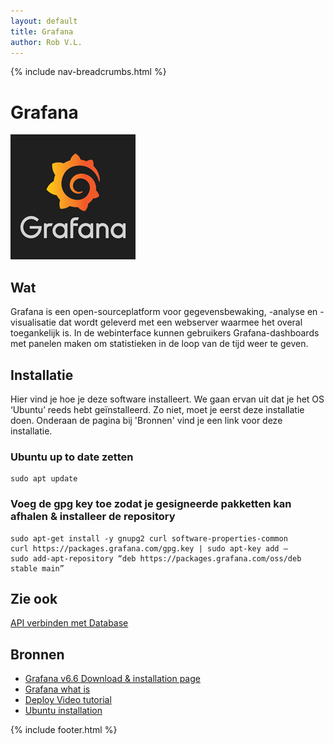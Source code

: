 ```yaml
---
layout: default
title: Grafana
author: Rob V.L.
---
```


{% include nav-breadcrumbs.html %}



# Grafana

![Grafana_logo](../../media/logo/grafana_logo.png)

## Wat

Grafana is een open-sourceplatform voor gegevensbewaking, -analyse en -visualisatie dat wordt geleverd met een webserver waarmee het overal toegankelijk is.
In de webinterface kunnen gebruikers Grafana-dashboards met panelen maken om statistieken in de loop van de tijd weer te geven.

## Installatie

Hier vind je hoe je deze software installeert. We gaan ervan uit dat je het OS ‘Ubuntu’ reeds hebt geïnstalleerd. Zo niet, moet je eerst deze installatie doen. Onderaan de pagina bij 'Bronnen' vind je een link voor deze installatie.

### Ubuntu up to date zetten
```
sudo apt update
```

### Voeg de gpg key toe zodat je gesigneerde pakketten kan afhalen & installeer de repository
```
sudo apt-get install -y gnupg2 curl software-properties-common
curl https://packages.grafana.com/gpg.key | sudo apt-key add –
sudo add-apt-repository “deb https://packages.grafana.com/oss/deb stable main”

```

## Zie ook
[API verbinden met Database](link)

## Bronnen 
* [Grafana v6.6 Download & installation page](https://grafana.com/docs/grafana/latest/installation/debian/)
* [Grafana what is](https://techexpert.tips/nl/grafana-nl/grafana-monitoring-snmp-apparaten/)
* [Deploy Video tutorial](https://www.youtube.com/watch?v=zq_Ft-GJCho)
* [Ubuntu installation](https://www.fosslinux.com/6406/how-to-install-ubuntu-server-18-04-lts.htm)

{% include footer.html %}
